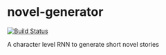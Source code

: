 # novel-generator

[![Build Status](https://travis-ci.org/DavidCai1993/chinese-novel-generator.svg?branch=master)](https://travis-ci.org/DavidCai1993/chinese-novel-generator)

A character level RNN to generate short novel stories

